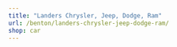 ```yaml
---
title: "Landers Chrysler, Jeep, Dodge, Ram"
url: /benton/landers-chrysler-jeep-dodge-ram/
shop: car
---
```


